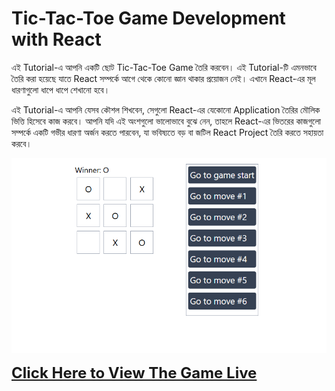 # Tic-Tac-Toe Game Development with React

এই Tutorial-এ আপনি একটি ছোট Tic-Tac-Toe Game তৈরি করবেন। এই Tutorial-টি এমনভাবে তৈরি করা হয়েছে যাতে React সম্পর্কে আগে থেকে কোনো জ্ঞান থাকার প্রয়োজন নেই। এখানে React-এর মূল ধারণাগুলো ধাপে ধাপে শেখানো হবে।

এই Tutorial-এ আপনি যেসব কৌশল শিখবেন, সেগুলো React-এর যেকোনো Application তৈরির মৌলিক ভিত্তি হিসেবে কাজ করবে। আপনি যদি এই অংশগুলো ভালোভাবে বুঝে নেন, তাহলে React-এর ভিতরের কাজগুলো সম্পর্কে একটি গভীর ধারণা অর্জন করতে পারবেন, যা ভবিষ্যতে বড় বা জটিল React Project তৈরি করতে সহায়তা করবে।

![Tic-Tac-Toe](./src/assets/images/tic.png)

<a href="https://tic-tac-toe-with-react-and-tailwind.vercel.app/" target="_blank" style="font-size:24px; font-weight:bold;">
  Click Here to View The Game Live
</a>
